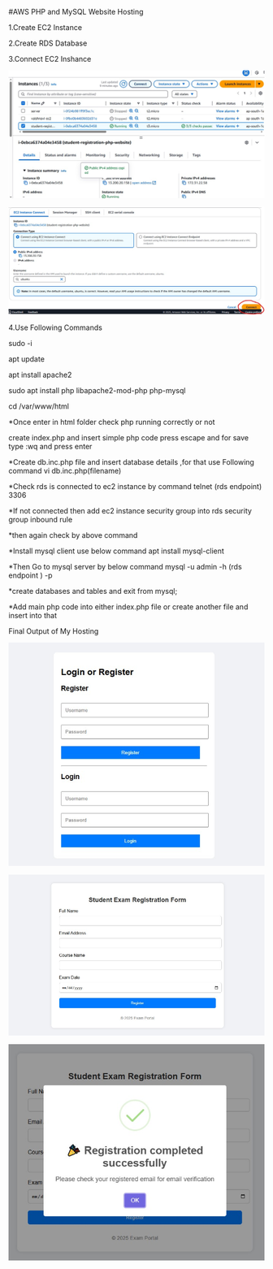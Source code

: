 #AWS PHP and MySQL Website Hosting

1.Create EC2 Instance

2.Create RDS Database

3.Connect EC2 Inshance

![Connect_Options](https://github.com/Shruti-Patil-26/AWS_Exam_registration_form_Hosting/blob/7ba9db362ed1aec1cf3f28f85c925378a8ffffce/EC2_connect_option.jpg)


![Final_connect_option](https://github.com/Shruti-Patil-26/AWS_Exam_registration_form_Hosting/blob/7ba9db362ed1aec1cf3f28f85c925378a8ffffce/Final_connect_option.jpg)

4.Use Following Commands

   sudo -i
   
   apt update

   apt install apache2

   sudo apt install php libapache2-mod-php php-mysql

   cd /var/www/html

*Once enter in html folder check php running correctly or not

   create index.php and insert simple php code
       press escape and for save type :wq and press enter

*Create db.inc.php file and insert database details ,for that use Following command
   vi db.inc.php(filename)

*Check rds is connected to ec2 instance by command
   telnet (rds endpoint) 3306

*If not connected then add ec2 instance security group into rds security group inbound rule

*then again check by above command

*Install mysql client use below command
   apt install mysql-client
   
*Then Go to mysql server by below command
   mysql -u admin -h (rds endpoint ) -p

*create databases and tables and exit from mysql;

*Add main php code into either index.php file or create another file and insert into that

Final Output of My Hosting

![](https://github.com/Shruti-Patil-26/AWS_Exam_registration_form_Hosting/blob/7ba9db362ed1aec1cf3f28f85c925378a8ffffce/Login_page.jpg)


![](https://github.com/Shruti-Patil-26/AWS_Exam_registration_form_Hosting/blob/7ba9db362ed1aec1cf3f28f85c925378a8ffffce/Registration_form.jpg)


![](https://github.com/Shruti-Patil-26/AWS_Exam_registration_form_Hosting/blob/7ba9db362ed1aec1cf3f28f85c925378a8ffffce/Final_successful_message.jpg)
